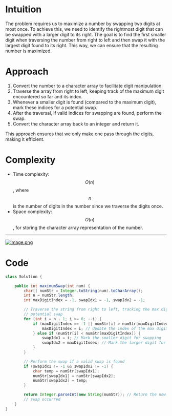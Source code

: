 # Intuition  
The problem requires us to maximize a number by swapping two digits at most once. To achieve this, we need to identify the rightmost digit that can be swapped with a larger digit to its right. The goal is to find the first smaller digit when traversing the number from right to left and then swap it with the largest digit found to its right. This way, we can ensure that the resulting number is maximized.  

# Approach  
1. Convert the number to a character array to facilitate digit manipulation.  
2. Traverse the array from right to left, keeping track of the maximum digit encountered so far and its index.  
3. Whenever a smaller digit is found (compared to the maximum digit), mark these indices for a potential swap.  
4. After the traversal, if valid indices for swapping are found, perform the swap.  
5. Convert the character array back to an integer and return it.  

This approach ensures that we only make one pass through the digits, making it efficient.  

# Complexity  
- Time complexity: $$O(n)$$, where $$n$$ is the number of digits in the number since we traverse the digits once.  
- Space complexity: $$O(n)$$, for storing the character array representation of the number.
---
<a href = https://leetcode.com/problems/maximum-swap/submissions/1425273477/>![image.png](https://assets.leetcode.com/users/images/79548ad0-ed86-4866-81d2-a3323a0575d9_1729162720.2279425.png)</a>

# Code
```java []
class Solution {

    public int maximumSwap(int num) {
        char[] numStr = Integer.toString(num).toCharArray();
        int n = numStr.length;
        int maxDigitIndex = -1, swapIdx1 = -1, swapIdx2 = -1;

        // Traverse the string from right to left, tracking the max digit and
        // potential swap
        for (int i = n - 1; i >= 0; --i) {
            if (maxDigitIndex == -1 || numStr[i] > numStr[maxDigitIndex]) {
                maxDigitIndex = i; // Update the index of the max digit
            } else if (numStr[i] < numStr[maxDigitIndex]) {
                swapIdx1 = i; // Mark the smaller digit for swapping
                swapIdx2 = maxDigitIndex; // Mark the larger digit for swapping
            }
        }

        // Perform the swap if a valid swap is found
        if (swapIdx1 != -1 && swapIdx2 != -1) {
            char temp = numStr[swapIdx1];
            numStr[swapIdx1] = numStr[swapIdx2];
            numStr[swapIdx2] = temp;
        }

        return Integer.parseInt(new String(numStr)); // Return the new number or the original if no
        // swap occurred
    }
}
```
